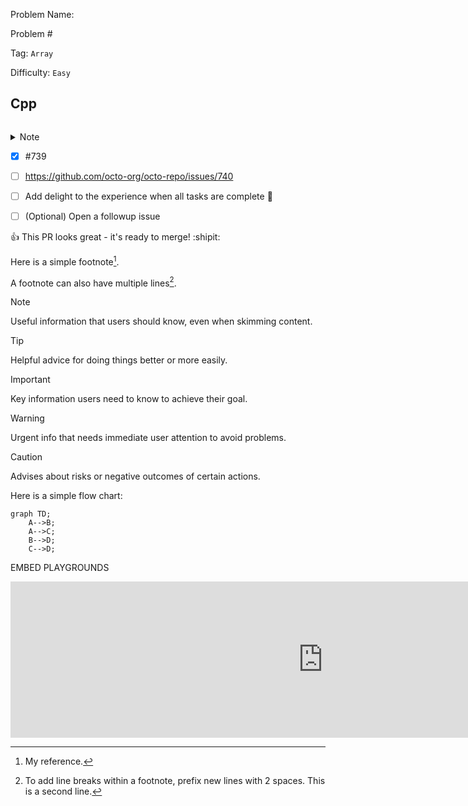 Problem Name: []()

Problem #

Tag: `Array`

Difficulty: `Easy`

## Cpp

```cpp

```

<details>
  <summary>Note</summary>
  <li>Store <code>k-th</code> column</li>
  <li>Store another <code>vector</code></li>
</details>

- [x] #739
- [ ] https://github.com/octo-org/octo-repo/issues/740
- [ ] Add delight to the experience when all tasks are complete :tada:

- [ ] \(Optional) Open a followup issue

:+1: This PR looks great - it's ready to merge! :shipit:

Here is a simple footnote[^1].

A footnote can also have multiple lines[^2].

[^1]: My reference.
[^2]:
    To add line breaks within a footnote, prefix new lines with 2 spaces.
    This is a second line.

> [!NOTE]
> Useful information that users should know, even when skimming content.

> [!TIP]
> Helpful advice for doing things better or more easily.

> [!IMPORTANT]
> Key information users need to know to achieve their goal.

> [!WARNING]
> Urgent info that needs immediate user attention to avoid problems.

> [!CAUTION]
> Advises about risks or negative outcomes of certain actions.

Here is a simple flow chart:

```mermaid
graph TD;
    A-->B;
    A-->C;
    B-->D;
    C-->D;
```

EMBED PLAYGROUNDS

<iframe src="https://leetcode.com/playground/gBA8HTTz/live" frameBorder="0" width="1000" height="250"></iframe>
